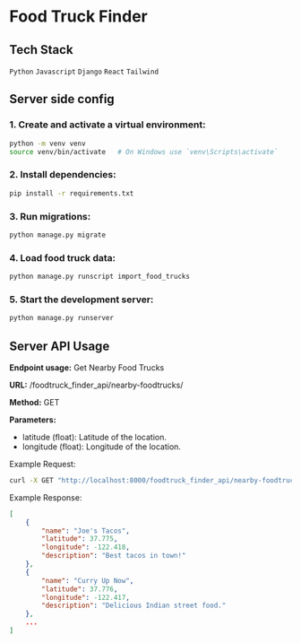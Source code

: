 # Food Truck Finder

## Tech Stack
<code>Python</code>
<code>Javascript</code>
<code>Django</code>
<code>React</code>
<code>Tailwind</code>

## Server side config

### 1. Create and activate a virtual environment:
```bash
python -m venv venv
source venv/bin/activate   # On Windows use `venv\Scripts\activate`
```

### 2. Install dependencies:
```bash
pip install -r requirements.txt
```

### 3. Run migrations:

```bash
python manage.py migrate
```

### 4. Load food truck data:

```bash
python manage.py runscript import_food_trucks
```

### 5. Start the development server:

```bash
python manage.py runserver
```


## Server API Usage

**Endpoint usage:** Get Nearby Food Trucks

**URL:** /foodtruck_finder_api/nearby-foodtrucks/

**Method:** GET

**Parameters:**

* latitude (float): Latitude of the location.
* longitude (float): Longitude of the location.

Example Request:
```bash
curl -X GET "http://localhost:8000/foodtruck_finder_api/nearby-foodtrucks/?latitude=37.7749&longitude=-122.4194"
```

Example Response:
```json
[
    {
        "name": "Joe's Tacos",
        "latitude": 37.775,
        "longitude": -122.418,
        "description": "Best tacos in town!"
    },
    {
        "name": "Curry Up Now",
        "latitude": 37.776,
        "longitude": -122.417,
        "description": "Delicious Indian street food."
    },
    ...
]
```
